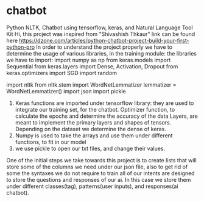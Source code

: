 # chatbot
Python NLTK, Chatbot using tensorflow, keras, and Natural Language Tool Kit
Hi, this project was inspired from "Shivashish Thkaur" link can be found here https://dzone.com/articles/python-chatbot-project-build-your-first-python-pro
In order to understand the project properly we have to determine the usage of various libraries, in the training module:
the libraries we have to import:
import numpy as np
from keras.models import Sequential
from keras.layers import Dense, Activation, Dropout
from keras.optimizers import SGD
import random

import nltk
from nltk.stem import WordNetLemmatizer
lemmatizer = WordNetLemmatizer()
import json
import pickle
1) Keras functions are imported under tensorflow library:
they are used to integrate our training set, for the chatbot. 
Optimizer function, to calculate the epochs and determine the accuracy of the data
Layers, are meant to implement the primary layers and shapes of tensors. Depending on the dataset we determine the dense of keras.
2) Numpy is used to take the arrays and use them under different functions, to fit in our model
3) we use pickle to open our txt files, and change their values.

One of the initial steps we take towards this project is to create 
lists that will store some of the columns we need under our json file, also to get 
rid of some the syntaxes we do not require to train
all of our intents are designed to store the questions and responses of our ai. 
In this case we store them under different classes(tag), patterns(user inputs), 
and responses(ai chatbot). 

